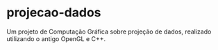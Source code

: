 # projecao-dados
Um projeto de Computação Gráfica sobre projeção de dados, realizado utilizando o antigo OpenGL e C++.

